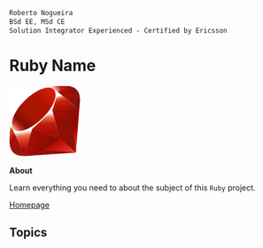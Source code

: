 ```
Roberto Nogueira  
BSd EE, MSd CE
Solution Integrator Experienced - Certified by Ericsson
```
# Ruby Name

![project image](images/ruby.png)

**About**

Learn everything you need to about the subject of this `Ruby` project.

[Homepage](http://www.ruby-lang.org/en/)

## Topics
```
```
